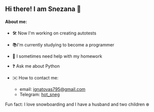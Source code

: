 ## Hi there! I am Snezana 👋

#### About me:

- 🛠 Now I'm working on creating autotests
- 📚I'm currently studying to become a programmer
- 🙏 I sometimes need help with my homework
- ❓ Ask me about Python

- ✉️ How to contact me:
   - email: ignatovas795@gmail.com
   - Telegram: [hot_sneg](https://t.me/hot_sneg)


Fun fact: I love snowboarding and I have a husband and two children ❄️
